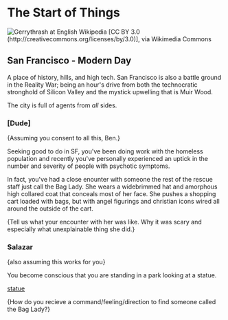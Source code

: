 # The Start of Things

  ![Gerrythrash at English Wikipedia [CC BY 3.0 (http://creativecommons.org/licenses/by/3.0)], via Wikimedia Commons](https://upload.wikimedia.org/wikipedia/commons/thumb/8/86/Bay_Bride_from_Yerba_Buena_Island.JPG/640px-Bay_Bride_from_Yerba_Buena_Island.JPG)

## San Francisco - Modern Day 

  A place of history, hills, and high tech. San Francisco is also a battle ground in the Reality War; being an hour's drive from both the technocratic stronghold of Silicon Valley and the mystick upwelling that is Muir Wood.

  The city is full of agents from _all_ sides. 

### \[Dude\]

  {Assuming you consent to all this, Ben.}

  Seeking good to do in SF, you've been doing work with the homeless population and recently you've personally experienced an uptick in the number and severity of people with psychotic symptoms. 

  In fact, you've had a close enounter with someone the rest of the rescue staff just call the Bag Lady. She wears a widebrimmed hat and amorphous high collared coat that conceals most of her face. She pushes a shopping cart loaded with bags, but with angel figurings and christian icons wired all around the outside of the cart. 

  {Tell us what your encounter with her was like. Why it was scary and especially what unexplainable thing she did.} 

### Salazar 

  {also assuming this works for you}

  You become conscious that you are standing in a park looking at a statue. 

  [statue](https://www.google.com/maps/@37.8060289,-122.4293169,3a,75y,24.38h,99.92t/data=!3m8!1e1!3m6!1s-dgPyWC_qh5U%2FUOOf8GswW8I%2FAAAAAAAAelg%2FuMrYzP4CL_g3CnSHpxmLUZoK12Nrv7SMgCJkC!2e4!3e11!6s%2F%2Flh6.googleusercontent.com%2F-dgPyWC_qh5U%2FUOOf8GswW8I%2FAAAAAAAAelg%2FuMrYzP4CL_g3CnSHpxmLUZoK12Nrv7SMgCJkC%2Fw203-h100-k-no-pi0-ya267.9265-ro-0-fo100%2F!7i4014!8i1937)

  
  {How do you recieve a command/feeling/direction to find someone called the Bag Lady?}
